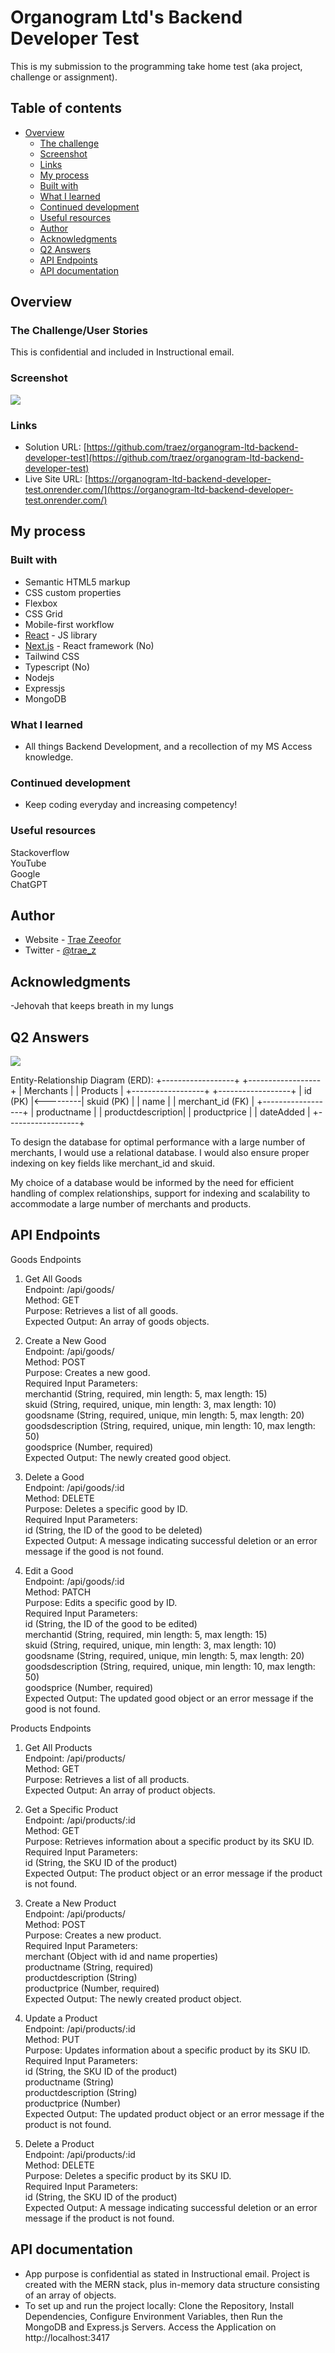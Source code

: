 # Organogram Ltd's Backend Developer Test

This is my submission to the programming take home test (aka project, challenge or assignment). 

## Table of contents

- [Overview](#overview)
  - [The challenge](#the-challenge)
  - [Screenshot](#screenshot)
  - [Links](#links)
  - [My process](#my-process)
  - [Built with](#built-with)
  - [What I learned](#what-i-learned)
  - [Continued development](#continued-development)
  - [Useful resources](#useful-resources)
  - [Author](#author)
  - [Acknowledgments](#acknowledgments)
  - [Q2 Answers](#q2-answers)
  - [API Endpoints](#api-endpoints)
  - [API documentation](#api-documentation)

## Overview

### The Challenge/User Stories

This is confidential and included in Instructional email. 

### Screenshot

![](screenshot-desktop.png)

### Links

- Solution URL: [https://github.com/traez/organogram-ltd-backend-developer-test](https://github.com/traez/organogram-ltd-backend-developer-test)
- Live Site URL: [https://organogram-ltd-backend-developer-test.onrender.com/](https://organogram-ltd-backend-developer-test.onrender.com/)

## My process

### Built with

- Semantic HTML5 markup 
- CSS custom properties 
- Flexbox 
- CSS Grid 
- Mobile-first workflow 
- [React](https://reactjs.org/) - JS library 
- [Next.js](https://nextjs.org/) - React framework (No)
- Tailwind CSS  
- Typescript (No)
- Nodejs
- Expressjs
- MongoDB

### What I learned

- All things Backend Development, and a recollection of my MS Access knowledge. 

### Continued development

- Keep coding everyday and increasing competency!

### Useful resources

Stackoverflow  
YouTube  
Google  
ChatGPT

## Author

- Website - [Trae Zeeofor](https://github.com/traez)
- Twitter - [@trae_z](https://twitter.com/trae_z)

## Acknowledgments
 
-Jehovah that keeps breath in my lungs 

## Q2 Answers

![](entity-relationship-diagram.PNG)

Entity-Relationship Diagram (ERD): 
+------------------+          +------------------+
|   Merchants     |          |     Products     |
+------------------+          +------------------+
| id (PK)          |<---------| skuid (PK)       |
| name             |          | merchant_id (FK) |
+------------------+          | productname      |
                              | productdescription|
                              | productprice     |
                              | dateAdded        |
                              +------------------+

To design the database for optimal performance with a large number of merchants, I would use a relational database. I would also ensure proper indexing on key fields like merchant_id and skuid.

My choice of a database would be informed by the need for efficient handling of complex relationships, support for indexing and scalability to accommodate a large number of merchants and products.

## API Endpoints
Goods Endpoints  

1. Get All Goods  
Endpoint: /api/goods/  
Method: GET  
Purpose: Retrieves a list of all goods.  
Expected Output: An array of goods objects.  

2. Create a New Good  
Endpoint: /api/goods/  
Method: POST  
Purpose: Creates a new good.  
Required Input Parameters:  
merchantid (String, required, min length: 5, max length: 15)  
skuid (String, required, unique, min length: 3, max length: 10)  
goodsname (String, required, unique, min length: 5, max length: 20)  
goodsdescription (String, required, unique, min length: 10, max length: 50)  
goodsprice (Number, required)  
Expected Output: The newly created good object.  

3. Delete a Good  
Endpoint: /api/goods/:id  
Method: DELETE  
Purpose: Deletes a specific good by ID.  
Required Input Parameters:  
id (String, the ID of the good to be deleted)  
Expected Output: A message indicating successful deletion or an error message if the good is not found.  

4. Edit a Good  
Endpoint: /api/goods/:id  
Method: PATCH  
Purpose: Edits a specific good by ID.  
Required Input Parameters:  
id (String, the ID of the good to be edited)  
merchantid (String, required, min length: 5, max length: 15)  
skuid (String, required, unique, min length: 3, max length: 10)  
goodsname (String, required, unique, min length: 5, max length: 20)  
goodsdescription (String, required, unique, min length: 10, max length: 50)  
goodsprice (Number, required)  
Expected Output: The updated good object or an error message if the good is not found.  

Products Endpoints  

1. Get All Products  
Endpoint: /api/products/  
Method: GET  
Purpose: Retrieves a list of all products.  
Expected Output: An array of product objects.  

2. Get a Specific Product  
Endpoint: /api/products/:id  
Method: GET  
Purpose: Retrieves information about a specific product by its SKU ID.  
Required Input Parameters:  
id (String, the SKU ID of the product)  
Expected Output: The product object or an error message if the product is not found.  

3. Create a New Product  
Endpoint: /api/products/  
Method: POST  
Purpose: Creates a new product.  
Required Input Parameters:  
merchant (Object with id and name properties)  
productname (String, required)  
productdescription (String)  
productprice (Number, required)  
Expected Output: The newly created product object.  

4. Update a Product  
Endpoint: /api/products/:id  
Method: PUT  
Purpose: Updates information about a specific product by its SKU ID.  
Required Input Parameters:  
id (String, the SKU ID of the product)  
productname (String)  
productdescription (String)  
productprice (Number)  
Expected Output: The updated product object or an error message if the product is not found.  

5. Delete a Product  
Endpoint: /api/products/:id  
Method: DELETE  
Purpose: Deletes a specific product by its SKU ID.  
Required Input Parameters:  
id (String, the SKU ID of the product)  
Expected Output: A message indicating successful deletion or an error message if the product is not found.  

## API documentation
- App purpose is confidential as stated in Instructional email. Project is created with the MERN stack, plus in-memory data structure consisting of an array of objects.   
- To set up and run the project locally: Clone the Repository, Install Dependencies, Configure Environment Variables, then Run the MongoDB and Express.js Servers. Access the Application on http://localhost:3417